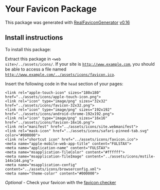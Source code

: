 # Your Favicon Package

This package was generated with [RealFaviconGenerator](https://realfavicongenerator.net/) [v0.16](https://realfavicongenerator.net/change_log#v0.16)

## Install instructions

To install this package:

Extract this package in <code>&lt;web site&gt;/../assets/icons/</code>. If your site is <code>http://www.example.com</code>, you should be able to access a file named <code>http://www.example.com/../assets/icons/favicon.ico</code>.

Insert the following code in the `head` section of your pages:

    <link rel="apple-touch-icon" sizes="180x180" href="../assets/icons/apple-touch-icon.png">
    <link rel="icon" type="image/png" sizes="32x32" href="../assets/icons/favicon-32x32.png">
    <link rel="icon" type="image/png" sizes="192x192" href="../assets/icons/android-chrome-192x192.png">
    <link rel="icon" type="image/png" sizes="16x16" href="../assets/icons/favicon-16x16.png">
    <link rel="manifest" href="../assets/icons/site.webmanifest">
    <link rel="mask-icon" href="../assets/icons/safari-pinned-tab.svg" color="#000000">
    <link rel="shortcut icon" href="../assets/icons/favicon.ico">
    <meta name="apple-mobile-web-app-title" content="FULSTAX">
    <meta name="application-name" content="FULSTAX">
    <meta name="msapplication-TileColor" content="#ffffff">
    <meta name="msapplication-TileImage" content="../assets/icons/mstile-144x144.png">
    <meta name="msapplication-config" content="../assets/icons/browserconfig.xml">
    <meta name="theme-color" content="#000000">

*Optional* - Check your favicon with the [favicon checker](https://realfavicongenerator.net/favicon_checker)